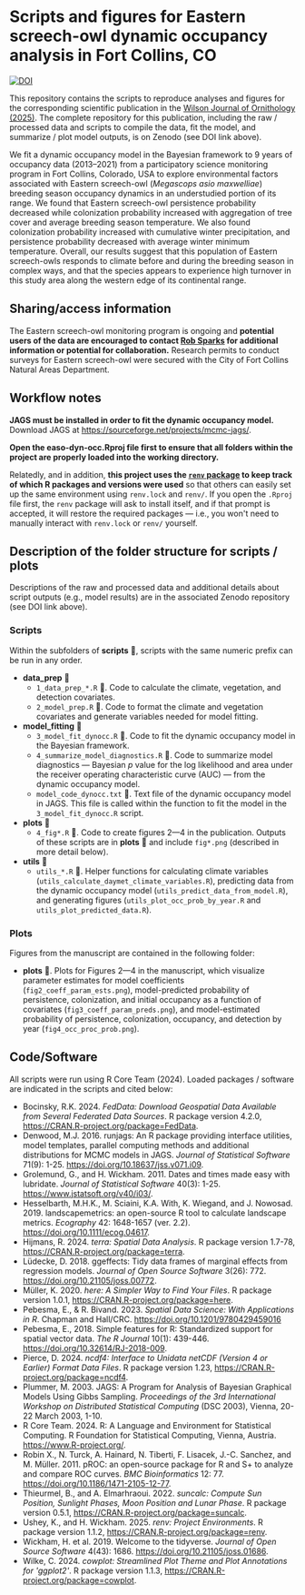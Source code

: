 # Scripts and figures for Eastern screech-owl dynamic occupancy analysis in Fort Collins, CO

[![DOI](https://zenodo.org/badge/DOI/10.5281/zenodo.15272795.svg)](https://doi.org/10.5281/zenodo.15272794)

This repository contains the scripts to reproduce analyses and figures for the corresponding scientific publication in the [Wilson Journal of Ornithology (2025)](https://doi.org/10.1080/15594491.2025.2497148). The complete repository for this publication, including the raw / processed data and scripts to compile the data, fit the model, and summarize / plot model outputs, is on Zenodo (see DOI link above).

We fit a dynamic occupancy model in the Bayesian framework to 9 years of occupancy data (2013–2021) from a participatory science monitoring program in Fort Collins, Colorado, USA to explore environmental factors associated with Eastern screech-owl (*Megascops asio maxwelliae*) breeding season occupancy dynamics in an understudied portion of its range. We found that Eastern screech-owl persistence probability decreased while colonization probability increased with aggregation of tree cover and average breeding season temperature. We also found colonization probability increased with cumulative winter precipitation, and persistence probability decreased with average winter minimum temperature. Overall, our results suggest that this population of Eastern screech-owls responds to climate before and during the breeding season in complex ways, and that the species appears to experience high turnover in this study area along the western edge of its continental range.

## Sharing/access information

The Eastern screech-owl monitoring program is ongoing and **potential users of the data are encouraged to contact [Rob Sparks](mailto:Rob.Sparks@birdconservancy.org?subject=inquiry%20about%20Eastern%20screech-owl%20project) for additional information or potential for collaboration.** Research permits to conduct surveys for Eastern screech-owl were secured with the City of Fort Collins Natural Areas Department.

## Workflow notes

**JAGS must be installed in order to fit the dynamic occupancy model.** Download JAGS at https://sourceforge.net/projects/mcmc-jags/.

**Open the easo-dyn-occ.Rproj file first to ensure that all folders within the project are properly loaded into the working directory.**

Relatedly, and in addition, **this project uses the [`renv` package](https://docs.posit.co/ide/user/ide/guide/environments/r/renv.html) to keep track of which R packages and versions were used** so that others can easily set up the same environment using `renv.lock` and `renv/`. If you open the `.Rproj` file first, the `renv` package will ask to install itself, and if that prompt is accepted, it will restore the required packages — i.e., you won't need to manually interact with `renv.lock` or `renv/` yourself.

## Description of the folder structure for scripts / plots

Descriptions of the raw and processed data and additional details about script outputs (e.g., model results) are in the associated Zenodo repository (see DOI link above).

### Scripts
Within the subfolders of **scripts** &#x1F4C1;, scripts with the same numeric prefix can be run in any order.

* **data_prep** &#x1F4C1;
  + `1_data_prep_*.R` &#x1F4C4;. Code to calculate the climate, vegetation, and detection covariates.
  + `2_model_prep.R` &#x1F4C4;. Code to format the climate and vegetation covariates and generate variables needed for model fitting.
* **model_fitting** &#x1F4C1;
  + `3_model_fit_dynocc.R` &#x1F4C4;. Code to fit the dynamic occupancy model in the Bayesian framework.
  + `4_summarize_model_diagnostics.R` &#x1F4C4;. Code to summarize model diagnostics — Bayesian *p* value for the log likelihood and area under the receiver operating characteristic curve (AUC) — from the dynamic occupancy model.
  + `model_code_dynocc.txt` &#x1F4C4;. Text file of the dynamic occupancy model in JAGS. This file is called within the function to fit the model in the `3_model_fit_dynocc.R` script.
* **plots** &#x1F4C1;
  + `4_fig*.R` &#x1F4C4;. Code to create figures 2—4 in the publication. Outputs of these scripts are in **plots** &#x1F4C1; and include `fig*.png` (described in more detail below).
* **utils** &#x1F4C1;
  + `utils_*.R` &#x1F4C4;. Helper functions for calculating climate variables (`utils_calculate_daymet_climate_variables.R`), predicting data from the dynamic occupancy model (`utils_predict_data_from_model.R`), and generating figures (`utils_plot_occ_prob_by_year.R` and `utils_plot_predicted_data.R`).

### Plots
Figures from the manuscript are contained in the following folder:

* **plots** &#x1F4C1;. Plots for Figures 2—4 in the manuscript, which visualize parameter estimates for model coefficients (`fig2_coeff_param_ests.png`), model-predicted probability of persistence, colonization, and initial occupancy as a function of covariates (`fig3_coeff_param_preds.png`), and model-estimated probability of persistence, colonization, occupancy, and detection by year (`fig4_occ_proc_prob.png`).


## Code/Software

All scripts were run using R Core Team (2024). Loaded packages / software are indicated in the scripts and cited below:

- Bocinsky, R.K. 2024. _FedData: Download Geospatial Data Available from Several
  Federated Data Sources_. R package version 4.2.0,
  <https://CRAN.R-project.org/package=FedData>.
- Denwood, M.J. 2016. runjags: An R package providing interface
  utilities, model templates, parallel computing methods and additional
  distributions for MCMC models in JAGS. *Journal of Statistical Software* 71(9): 1-25. <https://doi.org/10.18637/jss.v071.i09>.
- Grolemund, G., and H. Wickham. 2011. Dates and times made easy with
  lubridate. *Journal of Statistical Software* 40(3): 1-25. <https://www.jstatsoft.org/v40/i03/>.
- Hesselbarth, M.H.K., M. Sciaini, K.A. With, K. Wiegand, and J. Nowosad. 2019. landscapemetrics: an open-source R tool to calculate landscape metrics. *Ecography* 42: 1648-1657 (ver. 2.2). <https://doi.org/10.1111/ecog.04617>.
- Hijmans, R. 2024. _terra: Spatial Data Analysis_. R package version 1.7-78,
  <https://CRAN.R-project.org/package=terra>.
- Lüdecke, D. 2018. ggeffects: Tidy data frames of marginal effects from regression
  models. *Journal of Open Source Software* 3(26): 772. <https://doi.org/10.21105/joss.00772>.
- Müller, K. 2020. _here: A Simpler Way to Find Your Files_. R package version 1.0.1,
  <https://CRAN.R-project.org/package=here>.
- Pebesma, E., & R. Bivand. 2023. *Spatial Data Science: With Applications in
  R*. Chapman and Hall/CRC. <https://doi.org/10.1201/9780429459016>
- Pebesma, E., 2018. Simple features for R: Standardized support for spatial
  vector data. *The R Journal* 10(1): 439-446. <https://doi.org/10.32614/RJ-2018-009>.
- Pierce, D. 2024. _ncdf4: Interface to Unidata netCDF (Version 4 or Earlier)
  Format Data Files_. R package version 1.23,
  <https://CRAN.R-project.org/package=ncdf4>.
- Plummer, M. 2003. JAGS: A Program for Analysis of Bayesian Graphical Models Using Gibbs Sampling. *Proceedings of the 3rd International Workshop on Distributed Statistical Computing* (DSC 2003), Vienna, 20-22 March 2003, 1-10.
- R Core Team. 2024. R: A Language and Environment for Statistical Computing. R Foundation for Statistical Computing, Vienna, Austria. <https://www.R-project.org/>.
- Robin X., N. Turck, A. Hainard, N. Tiberti, F. Lisacek, J.-C. Sanchez, and M. Müller. 2011. pROC: an open-source package for R and S+ to analyze and compare ROC curves. *BMC Bioinformatics* 12: 77. <https://doi.org/10.1186/1471-2105-12-77>.
- Thieurmel, B., and A. Elmarhraoui. 2022. _suncalc: Compute Sun Position, Sunlight
  Phases, Moon Position and Lunar Phase_. R package version 0.5.1,
  <https://CRAN.R-project.org/package=suncalc>.
- Ushey, K., and H. Wickham. 2025. *renv: Project Environments*. R package version
  1.1.2, <https://CRAN.R-project.org/package=renv>.
- Wickham, H. et al. 2019. Welcome to the tidyverse. *Journal of Open Source Software* 4(43): 1686. <https://doi.org/10.21105/joss.01686>.
- Wilke, C. 2024. _cowplot: Streamlined Plot Theme and Plot Annotations for
  'ggplot2'_. R package version 1.1.3,
  <https://CRAN.R-project.org/package=cowplot>.
